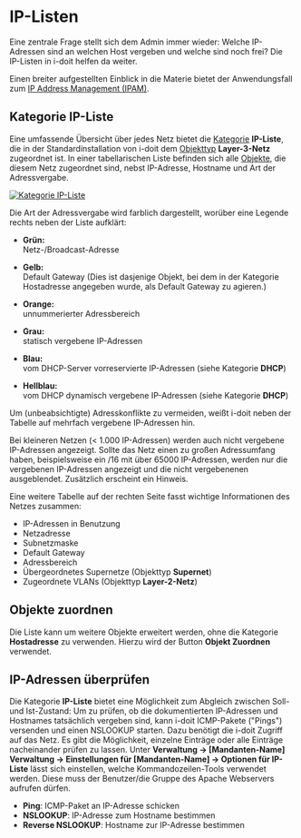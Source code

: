 # IP-Listen

Eine zentrale Frage stellt sich dem Admin immer wieder: Welche IP-Adressen sind an welchen Host vergeben und welche sind noch frei? Die IP-Listen in i-doit helfen da weiter.

Einen breiter aufgestellten Einblick in die Materie bietet der Anwendungsfall zum [IP Address Management (IPAM)](../anwendungsfaelle/ip-adress-management.md).

## Kategorie IP-Liste

Eine umfassende Übersicht über jedes Netz bietet die [Kategorie](../grundlagen/struktur-it-dokumentation.md) **IP-Liste**, die in der Standardinstallation von i-doit dem [Objekttyp](../grundlagen/struktur-it-dokumentation.md) **Layer-3-Netz** zugeordnet ist. In einer tabellarischen Liste befinden sich alle [Objekte](../grundlagen/struktur-it-dokumentation.md), die diesem Netz zugeordnet sind, nebst IP-Adresse, Hostname und Art der Adressvergabe.

[![Kategorie IP-Liste](../assets/images/de/auswertungen/ip-listen/ip-liste.png)](../assets/images/de/auswertungen/ip-listen/ip-liste.png)

Die Art der Adressvergabe wird farblich dargestellt, worüber eine Legende rechts neben der Liste aufklärt:

*   **Grün:**<br>
    Netz-/Broadcast-Adresse

*   **Gelb:**<br>
    Default Gateway (Dies ist dasjenige Objekt, bei dem in der Kategorie Hostadresse angegeben wurde, als Default Gateway zu agieren.)

*   **Orange:**<br>
    unnummerierter Adressbereich

*   **Grau:**<br>
    statisch vergebene IP-Adressen

*   **Blau:**<br>
    vom DHCP-Server vorreservierte IP-Adressen (siehe Kategorie **DHCP**)

*   **Hellblau:**<br>
    vom DHCP dynamisch vergebene IP-Adressen (siehe Kategorie **DHCP**)

Um (unbeabsichtigte) Adresskonflikte zu vermeiden, weißt i-doit neben der Tabelle auf mehrfach vergebene IP-Adressen hin.

Bei kleineren Netzen (< 1.000 IP-Adressen) werden auch nicht vergebene IP-Adressen angezeigt. Sollte das Netz einen zu großen Adressumfang haben, beispielsweise ein /16 mit über 65000 IP-Adressen, werden nur die vergebenen IP-Adressen angezeigt und die nicht vergebenenen ausgeblendet. Zusätzlich erscheint ein Hinweis.

Eine weitere Tabelle auf der rechten Seite fasst wichtige Informationen des Netzes zusammen:

*   IP-Adressen in Benutzung
*   Netzadresse
*   Subnetzmaske
*   Default Gateway
*   Adressbereich
*   Übergeordnetes Supernetze (Objekttyp **Supernet**)
*   Zugeordnete VLANs (Objekttyp **Layer-2-Netz**)

## Objekte zuordnen

Die Liste kann um weitere Objekte erweitert werden, ohne die Kategorie **Hostadresse** zu verwenden. Hierzu wird der Button **Objekt Zuordnen** verwendet.

## IP-Adressen überprüfen

Die Kategorie **IP-Liste** bietet eine Möglichkeit zum Abgleich zwischen Soll- und Ist-Zustand: Um zu prüfen, ob die dokumentierten IP-Adressen und Hostnames tatsächlich vergeben sind, kann i-doit ICMP-Pakete ("Pings") versenden und einen NSLOOKUP starten. Dazu benötigt die i-doit Zugriff auf das Netz. Es gibt die Möglichkeit, einzelne Einträge oder alle Einträge nacheinander prüfen zu lassen. Unter **Verwaltung → [Mandanten-Name] Verwaltung → Einstellungen für [Mandanten-Name] → Optionen für IP-Liste** lässt sich einstellen, welche Kommandozeilen-Tools verwendet werden. Diese muss der Benutzer/die Gruppe des Apache Webservers aufrufen dürfen.

*   **Ping**: ICMP-Paket an IP-Adresse schicken
*   **NSLOOKUP**: IP-Adresse zum Hostname bestimmen
*   **Reverse NSLOOKUP**: Hostname zur IP-Adresse bestimmen
